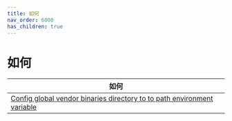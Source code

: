 ```yaml
---
title: 如何
nav_order: 6000
has_children: true
---
```



# 如何

| 如何 |
| --- |
| [Config global vendor binaries directory to to path environment variable](https://samwhelp.github.io/note-about-php-composer/read/howto/config-composer-global-vendor-binaries-directory-to-path-environment-variable.html) |
